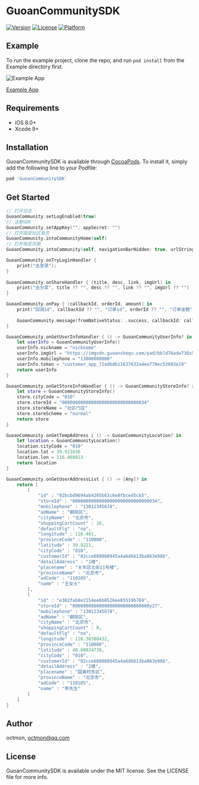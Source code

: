 # GuoanCommunitySDK

[![Version](https://img.shields.io/cocoapods/v/GuoanCommunitySDK.svg?style=flat)](http://cocoapods.org/pods/GuoanCommunitySDK)
[![License](https://img.shields.io/cocoapods/l/GuoanCommunitySDK.svg?style=flat)](http://cocoapods.org/pods/GuoanCommunitySDK)
[![Platform](https://img.shields.io/cocoapods/p/GuoanCommunitySDK.svg?style=flat)](http://cocoapods.org/pods/GuoanCommunitySDK)

## Example

To run the example project, clone the repo, and run `pod install` from the Example directory first.

![Example App](https://www.pgyer.com/app/qrcode/gcsdk)

[Example App](https://www.pgyer.com/gcsdk)

## Requirements

- iOS 8.0+
- Xcode 9+

## Installation

GuoanCommunitySDK is available through [CocoaPods](http://cocoapods.org). To install
it, simply add the following line to your Podfile:

```ruby
pod 'GuoanCommunitySDK'
```

## Get Started

```swift
// 打开日志
GuoanCommunity.setLogEnabled(true)
// 注册SDK
GuoanCommunity.setAppKey("", appSecret: "")
// 打开国安社区首页
GuoanCommunity.intoCommunityHome(self)
// 打开指定页面
GuoanCommunity.intoCommunity(self, navigationBarHidden: true, urlString: "http://...")

GuoanCommunity.onTryLoginHandler {
    print("去登录");
}
        
GuoanCommunity.onShareHandler { (title, desc, link, imgUrl) in
    print("去分享", title ?? "", desc ?? "", link ?? "", imgUrl ?? "")
}

GuoanCommunity.onPay { (callbackId, orderId, amount) in
    print("回调id", callbackId ?? "", "订单id", orderId ?? "", "订单金额", amount)
    
    GuoanCommunity.message(fromNativeStatus: .success, callbackId: callbackId)
}

GuoanCommunity.onGetUserInfoHandler { () -> GuoanCommunityUserInfo? in
    let userInfo = GuoanCommunityUserInfo()
    userInfo.nickname = "nickname"
    userInfo.imgUrl = "https://imgcdn.guoanshequ.com/pad/bbld76adw738x5o91fu9tiqy6zm1gkq7.png"
    userInfo.mobilephone = "13800000000"
    userInfo.token = "customer_app_72adbdb11637632a4ee770ec53803e19"
    return userInfo
}

GuoanCommunity.onGetStoreInfoHandler { () -> GuoanCommunityStoreInfo? in
    let store = GuoanCommunityStoreInfo()
    store.cityCode = "010"
    store.storeId = "00000000000000000000000000000034"
    store.storeName = "社区门店"
    store.storeScheme = "normal"
    return store
}

GuoanCommunity.onGetTempAddress { () -> GuoanCommunityLocation? in
    let location = GuoanCommunityLocation()
    location.cityCode = "010"
    location.lat = 39.921636
    location.lon = 116.460813
    return location
}

GuoanCommunity.onGetUserAddressList { () -> [Any]? in
    return [
        [
            "id" : "92bcbd9694ab4205b63c6e8fbced5cb5",
            "storeId" : "00000000000000000000000000000034",
            "mobilephone" : "13012345678",
            "adName" : "朝阳区",
            "cityName" : "北京市",
            "shoppingCartCount" : 16,
            "defaultFlg" : "no",
            "longitude" : 116.461,
            "provinceCode" : "110000",
            "latitude" : 39.9221,
            "cityCode" : "010",
            "customerId" : "02cce689060945a4a6d6613ba863e98b",
            "detailAddress" : "1楼",
            "placename" : "关东店北街11号楼",
            "provinceName" : "北京市",
            "adCode" : "110105",
            "name" : "王女士"
        ],
        [
            "id" : "e382fab8e2154ee6b8526ee85519b769",
            "storeId" : "00000000000000000000000000000y27",
            "mobilephone" : "13012345678",
            "adName" : "朝阳区",
            "cityName" : "北京市",
            "shoppingCartCount" : 0,
            "defaultFlg" : "no",
            "longitude" : 116.38380432,
            "provinceCode" : "110000",
            "latitude" : 40.00824738,
            "cityCode" : "010",
            "customerId" : "02cce689060945a4a6d6613ba863e98b",
            "detailAddress" : "2楼",
            "placename" : "国奥村东区",
            "provinceName" : "北京市",
            "adCode" : "110105",
            "name" : "李先生"
        ]
    ]
}
```

## Author

octmon, octmon@qq.com

## License

GuoanCommunitySDK is available under the MIT license. See the LICENSE file for more info.
